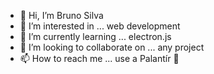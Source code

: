 - 👋 Hi, I’m Bruno Silva
- 👀 I’m interested in ... web development
- 🌱 I’m currently learning ... electron.js
- 💞️ I’m looking to collaborate on ... any project
- 📫 How to reach me ... use a Palantír 🔮

<!---
00Bruno00/00Bruno00 is a ✨ special ✨ repository because its `README.md` (this file) appears on your GitHub profile.
You can click the Preview link to take a look at your changes.
--->
